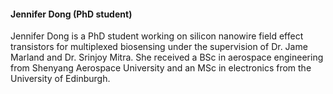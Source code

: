 #### **Jennifer Dong (PhD student)**

Jennifer Dong is a PhD student working on silicon nanowire field effect transistors for multiplexed biosensing under the supervision of Dr. Jame Marland and Dr. Srinjoy Mitra. She received a BSc in aerospace engineering from Shenyang Aerospace University and an MSc in electronics from the University of Edinburgh.
